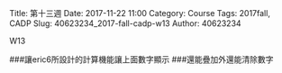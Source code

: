 Title:  第十三週
Date: 2017-11-22 11:00
Category: Course
Tags: 2017fall, CADP
Slug: 40623234_2017-fall-cadp-w13
Author: 40623234

W13

<!-- PELICAN_END_SUMMARY -->

###讓eric6所設計的計算機能讓上面數字顯示
###還能疊加外還能清除數字